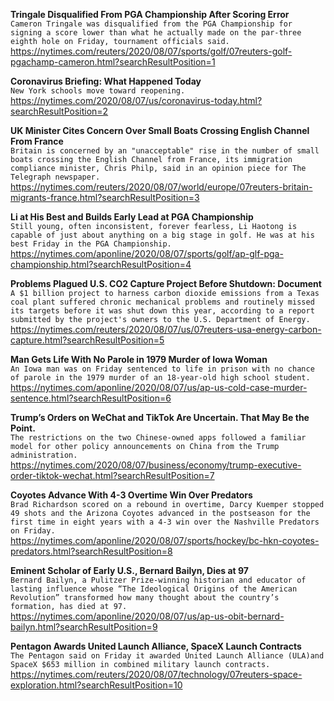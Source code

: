 **Tringale Disqualified From PGA Championship After Scoring Error**\
`Cameron Tringale was disqualified from the PGA Championship for signing a score lower than what he actually made on the par-three eighth hole on Friday, tournament officials said.`\
https://nytimes.com/reuters/2020/08/07/sports/golf/07reuters-golf-pgachamp-cameron.html?searchResultPosition=1

**Coronavirus Briefing: What Happened Today**\
`New York schools move toward reopening.`\
https://nytimes.com/2020/08/07/us/coronavirus-today.html?searchResultPosition=2

**UK Minister Cites Concern Over Small Boats Crossing English Channel From France**\
`Britain is concerned by an "unacceptable" rise in the number of small boats crossing the English Channel from France, its immigration compliance minister, Chris Philp, said in an opinion piece for The Telegraph newspaper. `\
https://nytimes.com/reuters/2020/08/07/world/europe/07reuters-britain-migrants-france.html?searchResultPosition=3

**Li at His Best and Builds Early Lead at PGA Championship**\
`Still young, often inconsistent, forever fearless, Li Haotong is capable of just about anything on a big stage in golf. He was at his best Friday in the PGA Championship.`\
https://nytimes.com/aponline/2020/08/07/sports/golf/ap-glf-pga-championship.html?searchResultPosition=4

**Problems Plagued U.S. CO2 Capture Project Before Shutdown: Document**\
`A $1 billion project to harness carbon dioxide emissions from a Texas coal plant suffered chronic mechanical problems and routinely missed its targets before it was shut down this year, according to a report submitted by the project's owners to the U.S. Department of Energy.`\
https://nytimes.com/reuters/2020/08/07/us/07reuters-usa-energy-carbon-capture.html?searchResultPosition=5

**Man Gets Life With No Parole in 1979 Murder of Iowa Woman**\
`An Iowa man was on Friday sentenced to life in prison with no chance of parole in the 1979 murder of an 18-year-old high school student. `\
https://nytimes.com/aponline/2020/08/07/us/ap-us-cold-case-murder-sentence.html?searchResultPosition=6

**Trump’s Orders on WeChat and TikTok Are Uncertain. That May Be the Point.**\
`The restrictions on the two Chinese-owned apps followed a familiar model for other policy announcements on China from the Trump administration.`\
https://nytimes.com/2020/08/07/business/economy/trump-executive-order-tiktok-wechat.html?searchResultPosition=7

**Coyotes Advance With 4-3 Overtime Win Over Predators**\
`Brad Richardson scored on a rebound in overtime, Darcy Kuemper stopped 49 shots and the Arizona Coyotes advanced in the postseason for the first time in eight years with a 4-3 win over the Nashville Predators on Friday.`\
https://nytimes.com/aponline/2020/08/07/sports/hockey/bc-hkn-coyotes-predators.html?searchResultPosition=8

**Eminent Scholar of Early U.S., Bernard Bailyn, Dies at 97**\
`Bernard Bailyn, a Pulitzer Prize-winning historian and educator of lasting influence whose “The Ideological Origins of the American Revolution” transformed how many thought about the country’s formation, has died at 97.`\
https://nytimes.com/aponline/2020/08/07/us/ap-us-obit-bernard-bailyn.html?searchResultPosition=9

**Pentagon Awards United Launch Alliance, SpaceX Launch Contracts**\
`The Pentagon said on Friday it awarded United Launch Alliance (ULA)and SpaceX $653 million in combined military launch contracts.`\
https://nytimes.com/reuters/2020/08/07/technology/07reuters-space-exploration.html?searchResultPosition=10

